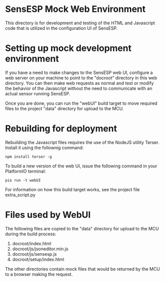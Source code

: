 # SensESP Mock Web Environment

This directory is for development and testing of the HTML and Javascript code that is utilized in the
configuration UI of SensESP.  

# Setting up mock development environment

If you have a need to make changes to the SensESP web UI, configure a web server on your machine
to point to the "docroot" directory in this web directory.  You can then make web requests as normal
and test or modify the behavior of the Javascript without the need to communicate with an actual
sensor running SensESP.

Once you are done, you can run the "webUI" build target to move required files to the project "data" directory for
upload to the MCU.


# Rebuilding for deployment

Rebuilding the Javascript files requires the use of the NodeJS utility Terser.  Install it using
the follownig command:

`npm install terser -g`


To build a new version of the web UI, issue the following command in your PlatformIO terminal:

`pio run -t webUI`

For information on how this build target works, see the project file extra_script.py

# Files used by WebUI

The following files are copied to the "data" directory for upload to
the MCU during the build process:

1. docroot/index.html
1. docroot/js/jsoneditor.min.js
1. docroot/js/sensesp.js
1. docroot/setup/index.html

The other directories contain mock files that would be returned by the MCU to a browser making the request.
